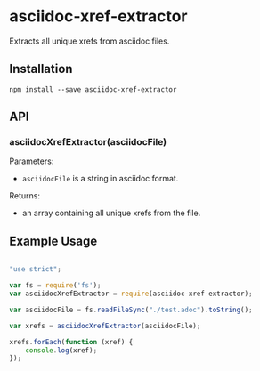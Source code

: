 # asciidoc-xref-extractor

Extracts all unique xrefs from asciidoc files.

## Installation

    npm install --save asciidoc-xref-extractor

## API

### asciidocXrefExtractor(asciidocFile)

Parameters:

* `asciidocFile` is a string in asciidoc format.

Returns:

* an array containing all unique xrefs from the file.

## Example Usage

```javascript

"use strict";

var fs = require('fs');
var asciidocXrefExtractor = require(asciidoc-xref-extractor);

var asciidocFile = fs.readFileSync("./test.adoc").toString();

var xrefs = asciidocXrefExtractor(asciidocFile);

xrefs.forEach(function (xref) {
    console.log(xref);
});

```